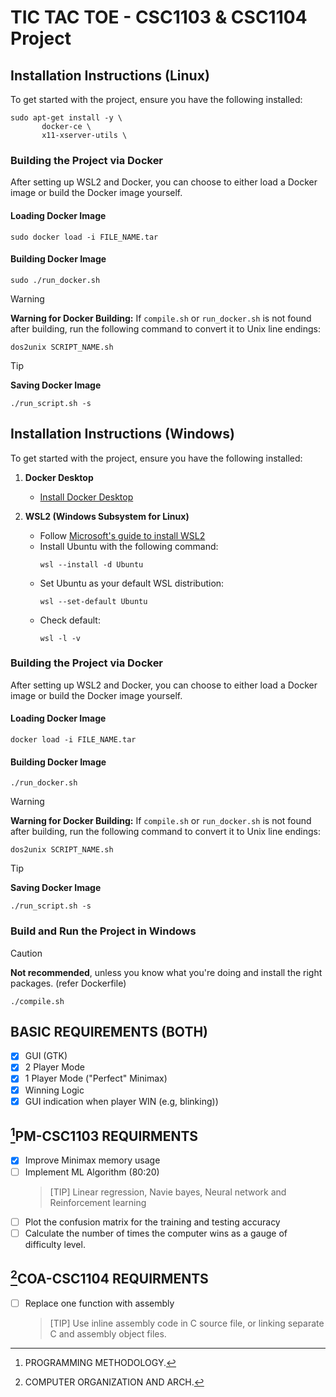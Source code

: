 # **TIC TAC TOE - CSC1103 & CSC1104 Project**
## Installation Instructions (Linux)

To get started with the project, ensure you have the following installed:
```
sudo apt-get install -y \
       docker-ce \
       x11-xserver-utils \
```
### Building the Project via Docker
After setting up WSL2 and Docker, you can choose to either load a Docker image or build the Docker image yourself.
#### Loading Docker Image
```
sudo docker load -i FILE_NAME.tar
```

#### Building Docker Image
```
sudo ./run_docker.sh
```
> [!WARNING]
> **Warning for Docker Building:**
> If `compile.sh` or `run_docker.sh` is not found after building, run the following command to convert it to Unix line endings:
> ```
> dos2unix SCRIPT_NAME.sh
> ```

> [!TIP]
> **Saving Docker Image**
> ```
> ./run_script.sh -s
> ```

## Installation Instructions (Windows)

To get started with the project, ensure you have the following installed:

1. **Docker Desktop**
   - [Install Docker Desktop](https://www.docker.com/products/docker-desktop)

2. **WSL2 (Windows Subsystem for Linux)**
   - Follow [Microsoft's guide to install WSL2](https://docs.microsoft.com/en-us/windows/wsl/install)
   - Install Ubuntu with the following command:
     ```
     wsl --install -d Ubuntu
     ```
   - Set Ubuntu as your default WSL distribution:
     ```
     wsl --set-default Ubuntu
     ```
   - Check default:
     ```
     wsl -l -v
     ```

### Building the Project via Docker
After setting up WSL2 and Docker, you can choose to either load a Docker image or build the Docker image yourself.
#### Loading Docker Image
```
docker load -i FILE_NAME.tar
```

#### Building Docker Image
```
./run_docker.sh
```

> [!WARNING]
> **Warning for Docker Building:**
> If `compile.sh` or `run_docker.sh` is not found after building, run the following command to convert it to Unix line endings:
> ```
> dos2unix SCRIPT_NAME.sh
> ```

> [!TIP]
> **Saving Docker Image**
> ```
> ./run_script.sh -s
> ```

### Build and Run the Project in Windows
> [!CAUTION]
> **Not recommended**, unless you know what you're doing and install the right packages. (refer Dockerfile)
> ```
> ./compile.sh
> ```

## **BASIC REQUIREMENTS** (BOTH)
- [X] GUI (GTK)
- [X] 2 Player Mode
- [X] 1 Player Mode ("Perfect" Minimax)
- [X] Winning Logic
- [X] GUI indication when player WIN (e.g, blinking))

## **[^1]PM-CSC1103 REQUIRMENTS**
- [X] Improve Minimax memory usage
- [ ] Implement ML Algorithm (80:20)
    > [TIP]
    > Linear regression, Navie bayes, Neural network and Reinforcement learning
- [ ] Plot the confusion matrix for the training and testing accuracy
- [ ] Calculate the number of times the computer wins as a gauge of difficulty level. 
 
## **[^2]COA-CSC1104 REQUIRMENTS**
- [ ] Replace one function with assembly
    > [TIP]
    > Use inline assembly code in C source file, or linking separate C and assembly object files.

[^1]: PROGRAMMING METHODOLOGY.
[^2]: COMPUTER ORGANIZATION AND ARCH.
